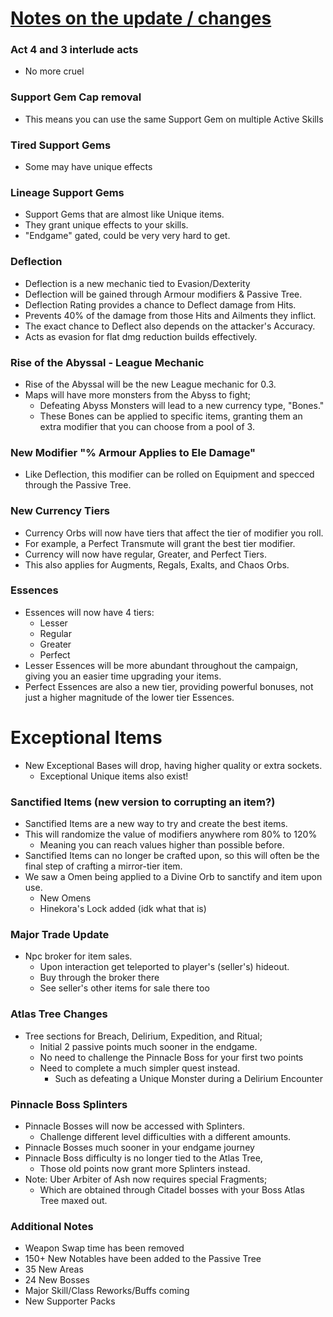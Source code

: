 # [Notes on the update / changes](https://mobalytics.gg/poe-2/guides/0-3-the-third-edict-reveal-summary#rise-of-the-abyssal-league-mechanic-6)

### Act 4 and 3 interlude acts  
* No more cruel  

### Support Gem Cap removal  
* This means you can use the same Support Gem on multiple Active Skills  

### Tired Support Gems
* Some may have unique effects

### Lineage Support Gems  
* Support Gems that are almost like Unique items.  
* They grant unique effects to your skills.  
* "Endgame" gated, could be very very hard to get.  

### Deflection  
* Deflection is a new mechanic tied to Evasion/Dexterity  
* Deflection will be gained through Armour modifiers & Passive Tree.  
* Deflection Rating provides a chance to Deflect damage from Hits.  
* Prevents 40% of the damage from those Hits and Ailments they inflict.  
* The exact chance to Deflect also depends on the attacker's Accuracy.  
* Acts as evasion for flat dmg reduction builds effectively.  

### Rise of the Abyssal - League Mechanic  
* Rise of the Abyssal will be the new League mechanic for 0.3.  
* Maps will have more monsters from the Abyss to fight; 
    * Defeating Abyss Monsters will lead to a new currency type, "Bones."  
    * These Bones can be applied to specific items, granting them an extra modifier that you can choose from a pool of 3.  

### New Modifier "% Armour Applies to Ele Damage"
* Like Deflection, this modifier can be rolled on Equipment and specced through the Passive Tree.  

### New Currency Tiers  
* Currency Orbs will now have tiers that affect the tier of modifier you  roll.  
* For example, a Perfect Transmute will grant the best tier modifier.  
* Currency will now have regular, Greater, and Perfect Tiers.  
* This also  applies for Augments, Regals, Exalts, and Chaos Orbs.  

### Essences  
* Essences will now have 4 tiers:  
    *    Lesser  
    *   Regular  
    *    Greater  
    *    Perfect  
* Lesser Essences will be more abundant throughout the campaign, giving you an easier time upgrading your items.  
* Perfect Essences are also a new tier, providing powerful bonuses, not just a higher magnitude of the lower tier Essences.  

# Exceptional Items  
* New Exceptional Bases will drop, having higher quality or extra sockets.  
    *    Exceptional Unique items also exist!  

### Sanctified Items (new version to corrupting an item?)  
* Sanctified Items are a new way to try and create the best items.  
* This will randomize the value of modifiers anywhere rom 80% to 120%  
    *    Meaning you can reach values higher than possible before.  
* Sanctified Items can no longer be crafted upon, so this will often be the  final step of crafting a mirror-tier item.  
* We saw a Omen being applied to a Divine Orb to sanctify and item upon use.  
    * New Omens
    * Hinekora's Lock added (idk what that is)

### Major Trade Update  
* Npc broker for item sales.  
    * Upon interaction get teleported to player's (seller's) hideout.  
    * Buy through the broker there  
    * See seller's other items for sale there too  

### Atlas Tree Changes  
* Tree sections for Breach, Delirium, Expedition, and Ritual;  
  * Initial 2 passive points much sooner in the endgame.  
  * No need to challenge the Pinnacle Boss for your first two points  
  * Need to complete a much simpler quest instead.  
    * Such as defeating a Unique Monster during a Delirium Encounter  

### Pinnacle Boss Splinters  
* Pinnacle Bosses will now be accessed with Splinters.  
    *    Challenge different level difficulties with a different amounts.  
* Pinnacle Bosses much  sooner in your endgame journey  
* Pinnacle Boss difficulty is no longer tied to the Atlas Tree, 
    * Those old points now grant more Splinters instead.  
* Note: Uber Arbiter of Ash now requires special Fragments; 
  * Which are  obtained through Citadel bosses with your Boss Atlas Tree maxed out.  

### Additional Notes  
* Weapon Swap time has been removed  
* 150+ New Notables have been added to the Passive Tree  
* 35 New Areas  
* 24 New Bosses  
* Major Skill/Class Reworks/Buffs coming  
* New Supporter Packs  